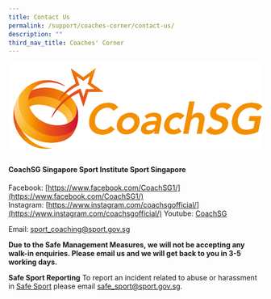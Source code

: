 ```yaml
---
title: Contact Us
permalink: /support/coaches-corner/contact-us/
description: ""
third_nav_title: Coaches' Corner
---
```

![Coach SG](/images/Support/Coache's%20Corner/CoachSG%20Logo%20Full%20Color%20(1).png)

#### **CoachSG  Singapore Sport Institute Sport Singapore**

Facebook: [https://www.facebook.com/CoachSG1/](https://www.facebook.com/CoachSG1/)
Instagram: [https://www.instagram.com/coachsgofficial/](https://www.instagram.com/coachsgofficial/)
Youtube: [CoachSG](https://www.youtube.com/channel/UC6S-f5ZwoXcGs_TDbimGd5g)

Email: [sport_coaching@sport.gov.sg](mailto:sport_coaching@sport.gov.sg) 

**Due to the Safe Management Measures, we will not be accepting any walk-in enquiries. Please email us and we will get back to you in 3-5 working days.** 

**Safe Sport Reporting** 
To report an incident related to abuse or harassment in [Safe Sport](https://www.sportsingapore.gov.sg/Athletes-Coaches/Safe-Sport) please email [safe_sport@sport.gov.sg](mailto:mailto:safe_sport@sport.gov.sg).